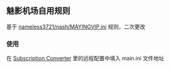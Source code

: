 ## 魅影机场自用规则

基于 [nameless3721/nash/MAYINGVIP.ini](https://github.com/nameless3721/nash/blob/master/MAYINGVIP.ini) 规则，二次更改

### 使用

在 [Subscription Converter](https://api.nameless13.com/) 里的远程配置中填入 main.ini 文件地址